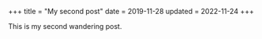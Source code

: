 +++
title = "My second post"
date = 2019-11-28
updated = 2022-11-24
+++

This is my second wandering post.